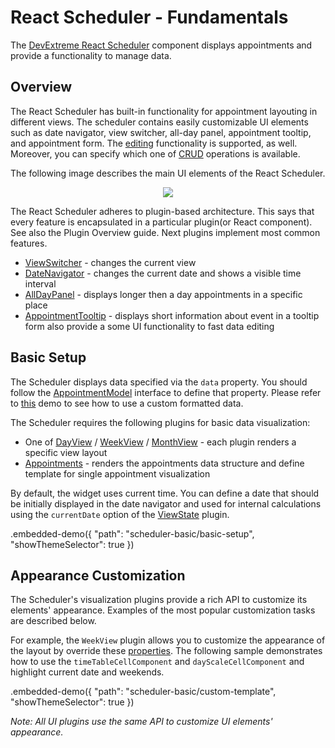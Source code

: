 # React Scheduler - Fundamentals

The [DevExtreme React Scheduler](https://devexpress.github.io/devextreme-reactive/react/scheduler) component displays appointments and provide a functionality to manage data.

## Overview

The React Scheduler has built-in functionality for appointment layouting in different views. The scheduler contains easily customizable UI elements such as date navigator, view switcher, all-day panel, appointment tooltip, and appointment form. The [editing](../reference/editing-state.md) functionality is supported, as well. Moreover, you can specify which one of [CRUD](https://en.wikipedia.org/wiki/Create,_read,_update_and_delete) operations is available.

The following image describes the main UI elements of the React Scheduler.

<p align="center">
  <img class="img-responsive" src="../../img/scheduler-elements.png">
</p>

The React Scheduler adheres to plugin-based architecture. This says that every feature is encapsulated in a particular plugin(or React component). See also the Plugin Overview guide. Next plugins implement most common features.

- [ViewSwitcher](../reference/view-switcher.md) - changes the current view
- [DateNavigator](../reference/date-navigator.md) - changes the current date and shows a visible time interval
- [AllDayPanel](../reference/all-day-panel.md) - displays longer then a day appointments in a specific place
- [AppointmentTooltip](../reference/appointment-tooltip.md) - displays short information about event in a tooltip form also provide a some UI functionality to fast data editing

## Basic Setup

The Scheduler displays data specified via the `data` property. You should follow the [AppointmentModel](../reference/scheduler.md/#appointmentmodel) interface to define that property. Please refer to [this](https://github.com/DevExpress/devextreme-reactive/blob/master/packages/dx-react-scheduler-demos/src/demo-sources/scheduler-featured-remote-data/material-ui/demo.jsx#L53) demo to see how to use a custom formatted data.

The Scheduler requires the following plugins for basic data visualization:

- One of [DayView](../reference/day-view.md) / [WeekView](../reference/week-view.md) / [MonthView](../reference/month-view.md) - each plugin renders a specific view layout
- [Appointments](../reference/appointments.md) - renders the appointments data structure and define template for single appointment visualization

By default, the widget uses current time. You can define a date that should be initially displayed in the date navigator and used for internal calculations using the `currentDate` option of the [ViewState](../reference/view-state.md) plugin.

.embedded-demo({ "path": "scheduler-basic/basic-setup", "showThemeSelector": true })

## Appearance Customization

The Scheduler's visualization plugins provide a rich API to customize its elements' appearance. Examples of the most popular customization tasks are described below.

For example, the `WeekView` plugin allows you to customize the appearance of the layout by override these [properties](../reference/week-view.md/#properties). The following sample demonstrates how to use the `timeTableCellComponent` and `dayScaleCellComponent` and highlight current date and weekends.

.embedded-demo({ "path": "scheduler-basic/custom-template", "showThemeSelector": true })

*Note: All UI plugins use the same API to customize UI elements' appearance.*
